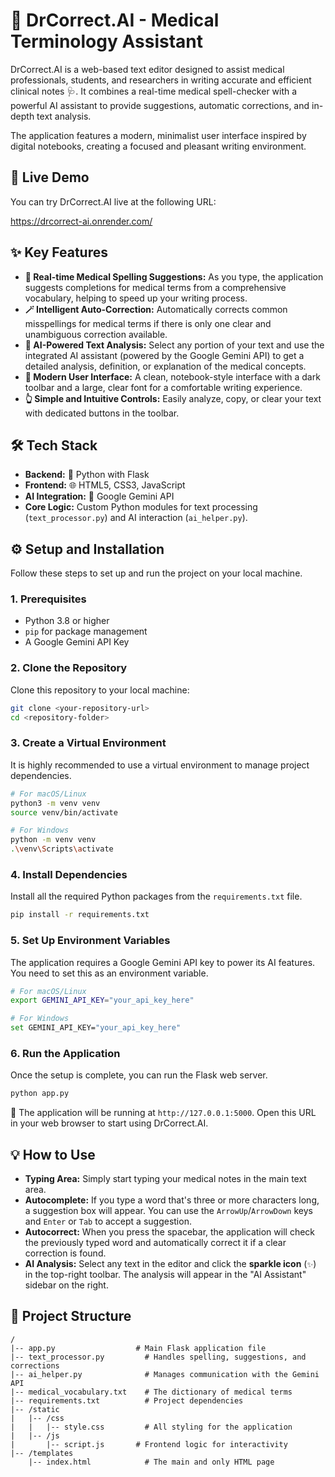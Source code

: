 
# 🧠 DrCorrect.AI - Medical Terminology Assistant

DrCorrect.AI is a web-based text editor designed to assist medical professionals, students, and researchers in writing accurate and efficient clinical notes 🩺. It combines a real-time medical spell-checker with a powerful AI assistant to provide suggestions, automatic corrections, and in-depth text analysis.

The application features a modern, minimalist user interface inspired by digital notebooks, creating a focused and pleasant writing environment.

## 🚀 Live Demo
You can try DrCorrect.AI live at the following URL:

https://drcorrect-ai.onrender.com/

## ✨ Key Features

  - **📝 Real-time Medical Spelling Suggestions:** As you type, the application suggests completions for medical terms from a comprehensive vocabulary, helping to speed up your writing process.
  - **🪄 Intelligent Auto-Correction:** Automatically corrects common misspellings for medical terms if there is only one clear and unambiguous correction available.
  - **🤖 AI-Powered Text Analysis:** Select any portion of your text and use the integrated AI assistant (powered by the Google Gemini API) to get a detailed analysis, definition, or explanation of the medical concepts.
  - **🎨 Modern User Interface:** A clean, notebook-style interface with a dark toolbar and a large, clear font for a comfortable writing experience.
  - **👆 Simple and Intuitive Controls:** Easily analyze, copy, or clear your text with dedicated buttons in the toolbar.

## 🛠️ Tech Stack

  - **Backend:** 🐍 Python with Flask
  - **Frontend:** 🌐 HTML5, CSS3, JavaScript
  - **AI Integration:** 🤖 Google Gemini API
  - **Core Logic:** Custom Python modules for text processing (`text_processor.py`) and AI interaction (`ai_helper.py`).

## ⚙️ Setup and Installation

Follow these steps to set up and run the project on your local machine.

### 1\. Prerequisites

  - Python 3.8 or higher
  - `pip` for package management
  - A Google Gemini API Key

### 2\. Clone the Repository

Clone this repository to your local machine:

```bash
git clone <your-repository-url>
cd <repository-folder>
```

### 3\. Create a Virtual Environment

It is highly recommended to use a virtual environment to manage project dependencies.

```bash
# For macOS/Linux
python3 -m venv venv
source venv/bin/activate

# For Windows
python -m venv venv
.\venv\Scripts\activate
```

### 4\. Install Dependencies

Install all the required Python packages from the `requirements.txt` file.

```bash
pip install -r requirements.txt
```

### 5\. Set Up Environment Variables

The application requires a Google Gemini API key to power its AI features. You need to set this as an environment variable.

```bash
# For macOS/Linux
export GEMINI_API_KEY="your_api_key_here"

# For Windows
set GEMINI_API_KEY="your_api_key_here"
```

### 6\. Run the Application

Once the setup is complete, you can run the Flask web server.

```bash
python app.py
```

🚀 The application will be running at `http://127.0.0.1:5000`. Open this URL in your web browser to start using DrCorrect.AI.

## 💡 How to Use

  - **Typing Area:** Simply start typing your medical notes in the main text area.
  - **Autocomplete:** If you type a word that's three or more characters long, a suggestion box will appear. You can use the `ArrowUp`/`ArrowDown` keys and `Enter` or `Tab` to accept a suggestion.
  - **Autocorrect:** When you press the spacebar, the application will check the previously typed word and automatically correct it if a clear correction is found.
  - **AI Analysis:** Select any text in the editor and click the **sparkle icon** (`✨`) in the top-right toolbar. The analysis will appear in the "AI Assistant" sidebar on the right.

## 📁 Project Structure

```
/
|-- app.py                  # Main Flask application file
|-- text_processor.py         # Handles spelling, suggestions, and corrections
|-- ai_helper.py              # Manages communication with the Gemini API
|-- medical_vocabulary.txt    # The dictionary of medical terms
|-- requirements.txt          # Project dependencies
|-- /static
|   |-- /css
|   |   |-- style.css         # All styling for the application
|   |-- /js
|       |-- script.js       # Frontend logic for interactivity
|-- /templates
    |-- index.html            # The main and only HTML page
```
